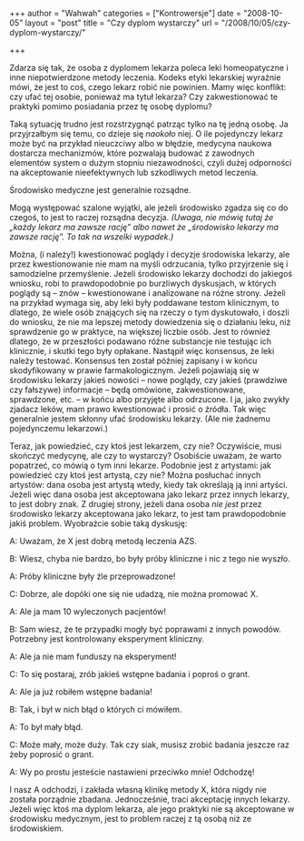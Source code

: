 +++
author = "Wahwah"
categories = ["Kontrowersje"]
date = "2008-10-05"
layout = "post"
title = "Czy dyplom wystarczy"
url = "/2008/10/05/czy-dyplom-wystarczy/"

+++

Zdarza się tak, że osoba z dyplomem lekarza poleca leki homeopatyczne i inne niepotwierdzone metody leczenia. Kodeks etyki lekarskiej wyraźnie mówi, że jest to coś, czego lekarz robić nie powinien. Mamy więc konflikt: czy ufać tej osobie, ponieważ ma tytuł lekarza? Czy zakwestionować te praktyki pomimo posiadania przez tę osobę dyplomu?

<!--more-->


  
Taką sytuację trudno jest rozstrzygnąć patrząc tylko na tę jedną osobę. Ja przyjrzałbym się temu, co dzieje się _naokoło_ niej. O ile pojedynczy lekarz może być na przykład nieuczciwy albo w błędzie, medycyna naukowa dostarcza mechanizmów, które pozwalają budować z zawodnych elementów system o dużym stopniu niezawodności, czyli dużej odporności na akceptowanie nieefektywnych lub szkodliwych metod leczenia.

Środowisko medyczne jest generalnie rozsądne.

Mogą występować szalone wyjątki, ale jeżeli środowisko zgadza się co do czegoś, to jest to raczej rozsądna decyzja. _(Uwaga, nie mówię tutaj że „każdy lekarz ma zawsze rację” albo nawet że „środowisko lekarzy ma zawsze rację”. To tak na wszelki wypadek.)_

Można, (i należy!) kwestionować poglądy i decyzje środowiska lekarzy, ale przez kwestionowanie nie mam na myśli odrzucania, tylko przyjrzenie się i samodzielne przemyślenie. Jeżeli środowisko lekarzy dochodzi do jakiegoś wniosku, robi to prawdopodobnie po burzliwych dyskusjach, w których poglądy są &#8211; znów &#8211; kwestionowane i analizowane na różne strony. Jeżeli na przykład wymaga się, aby leki były poddawane testom klinicznym, to dlatego, że wiele osób znających się na rzeczy o tym dyskutowało, i doszli do wniosku, że nie ma lepszej metody dowiedzenia się o działaniu leku, niż sprawdzenie go w praktyce, na większej liczbie osób. Jest to również dlatego, że w przeszłości podawano różne substancje nie testując ich klinicznie, i skutki tego były opłakane. Nastąpił więc konsensus, że leki należy testować. Konsensus ten został później zapisany i w końcu skodyfikowany w prawie farmakologicznym. Jeżeli pojawiają się w środowisku lekarzy jakieś nowości &#8211; nowe poglądy, czy jakieś (prawdziwe czy fałszywe) informacje &#8211; będą omówione, zakwestionowane, sprawdzone, etc. &#8211; w końcu albo przyjęte albo odrzucone. I ja, jako zwykły zjadacz leków, mam prawo kwestionować i prosić o źródła. Tak więc generalnie jestem skłonny ufać środowisku lekarzy. (Ale nie żadnemu pojedynczemu lekarzowi.)

Teraz, jak powiedzieć, czy ktoś jest lekarzem, czy nie? Oczywiście, musi skończyć medycynę, ale czy to wystarczy? Osobiście uważam, że warto popatrzeć, co mówią o tym inni lekarze. Podobnie jest z artystami: jak powiedzieć czy ktoś jest artystą, czy nie? Można posłuchać innych artystów: dana osoba jest artystą wtedy, kiedy tak określają ją inni artyści. Jeżeli więc dana osoba jest akceptowana jako lekarz przez innych lekarzy, to jest dobry znak. Z drugiej strony, jeżeli dana osoba <span style="font-style: italic;">nie jest</span> przez środowisko lekarzy akceptowana jako lekarz, to jest tam prawdopodobnie jakiś problem. Wyobraźcie sobie taką dyskusję:

A: Uważam, że X jest dobrą metodą leczenia AZS.
  
B: Wiesz, chyba nie bardzo, bo były próby kliniczne i nic z tego nie wyszło.
  
A: Próby kliniczne były źle przeprowadzone!
  
C: Dobrze, ale dopóki one się nie udadzą, nie można promować X.
  
A: Ale ja mam 10 wyleczonych pacjentów!
  
B: Sam wiesz, że te przypadki mogły być poprawami z innych powodów. Potrzebny jest kontrolowany eksperyment kliniczny.
  
A: Ale ja nie mam funduszy na eksperyment!
  
C: To się postaraj, zrób jakieś wstępne badania i poproś o grant.
  
A: Ale ja już robiłem wstępne badania!
  
B: Tak, i był w nich błąd o których ci mówiłem.
  
A: To był mały błąd.
  
C: Może mały, może duży. Tak czy siak, musisz zrobić badania jeszcze raz żeby poprosić o grant.
  
A: Wy po prostu jesteście nastawieni przeciwko mnie! Odchodzę!

I nasz A odchodzi, i zakłada własną klinikę metody X, która nigdy nie została porządnie zbadana. Jednocześnie, traci akceptację innych lekarzy. Jeżeli więc ktoś ma dyplom lekarza, ale jego praktyki nie są akceptowane w środowisku medycznym, jest to problem raczej z tą osobą niż ze środowiskiem.